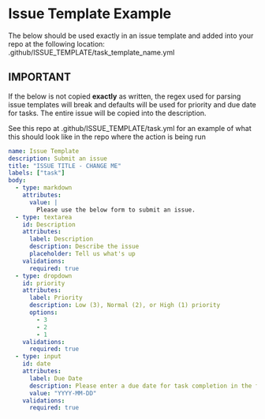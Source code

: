 # Issue Template Example

The below should be used exactly in an issue template and added into your repo at the following location:  .github/ISSUE_TEMPLATE/task_template_name.yml

## **IMPORTANT** 

If the below is not copied **exactly** as written, the regex used for parsing issue templates will break and defaults will be used for priority and due date for tasks. The entire issue will be copied into the description.

See this repo at .github/ISSUE_TEMPLATE/task.yml for an example of what this should look like in the repo where the action is being run

```yaml
name: Issue Template
description: Submit an issue
title: "ISSUE TITLE - CHANGE ME"
labels: ["task"]
body:
  - type: markdown
    attributes:
      value: |
        Please use the below form to submit an issue.
  - type: textarea
    id: Description
    attributes:
      label: Description
      description: Describe the issue
      placeholder: Tell us what's up
    validations:
      required: true
  - type: dropdown
    id: priority
    attributes:
      label: Priority
      description: Low (3), Normal (2), or High (1) priority
      options:
        - 3
        - 2
        - 1
    validations:
      required: true
  - type: input
    id: date
    attributes:
      label: Due Date
      description: Please enter a due date for task completion in the form YYYY-MM-DD
      value: "YYYY-MM-DD"
    validations:
      required: true
```